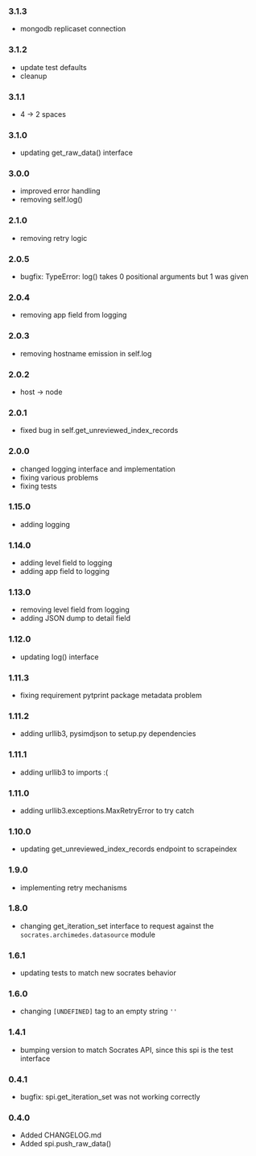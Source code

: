 ### 3.1.3

* mongodb replicaset connection

### 3.1.2

* update test defaults
* cleanup

### 3.1.1

* 4 -> 2 spaces

### 3.1.0

* updating get_raw_data() interface

### 3.0.0

* improved error handling
* removing self.log()

### 2.1.0

* removing retry logic

### 2.0.5

* bugfix: TypeError: log() takes 0 positional arguments but 1 was given

### 2.0.4

* removing app field from logging

### 2.0.3

* removing hostname emission in self.log

### 2.0.2

* host -> node

### 2.0.1

* fixed bug in self.get_unreviewed_index_records

### 2.0.0

* changed logging interface and implementation
* fixing various problems
* fixing tests

### 1.15.0

* adding logging

### 1.14.0

* adding level field to logging
* adding app field to logging

### 1.13.0

* removing level field from logging
* adding JSON dump to detail field

### 1.12.0

* updating log() interface

### 1.11.3

* fixing requirement pytprint package metadata problem

### 1.11.2

* adding urllib3, pysimdjson to setup.py dependencies

### 1.11.1

* adding urllib3 to imports :(

### 1.11.0

* adding urllib3.exceptions.MaxRetryError to try catch

### 1.10.0

* updating get_unreviewed_index_records endpoint to scrapeindex

### 1.9.0

* implementing retry mechanisms

### 1.8.0

* changing get_iteration_set interface to request against the `socrates.archimedes.datasource` module

### 1.6.1

* updating tests to match new socrates behavior

### 1.6.0

* changing `[UNDEFINED]` tag to an empty string `''`

### 1.4.1

* bumping version to match Socrates API, since this spi is the test interface

### 0.4.1

* bugfix: spi.get_iteration_set was not working correctly

### 0.4.0

* Added CHANGELOG.md
* Added spi.push_raw_data()